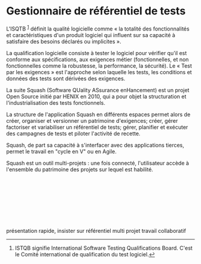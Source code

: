 
# Gestionnaire de référentiel de tests

L'ISQTB <sup id="fnref:1"><a href="#fn:1" rel="footnote">1</a></sup> définit la qualité logicielle comme « la totalité des fonctionnalités et caractéristiques d'un produit logiciel qui influent sur sa capacité à satisfaire des besoins déclarés ou implicites ».

La qualification logicielle consiste à tester le logiciel pour vérifier qu'il est conforme aux spécifications, aux exigences métier (fonctionnelles, et non fonctionnelles comme la robustesse, la performance, la sécurité).
Le « Test par les exigences » est l'approche selon laquelle les tests, les conditions et données des tests sont dérivées des exigences.

La suite Squash (Software QUality ASsurance enHancement) est un projet Open Source initié par HENIX en
2010, qui a pour objet la structuration et l'industrialisation des tests fonctionnels.

La structure de l'application Squash en différents espaces permet alors de créer, organiser et versionner un patrimoine d'exigences; créer, gérer factoriser et variabiliser un référentiel de tests; gérer, planifier et exécuter des campagnes de tests et piloter l'activité de recette.

Squash, de part sa capacité à s'interfacer avec des applications tierces, permet le travail en "cycle en V" ou en Agile.

Squash est un outil multi-projets : une fois connecté, l'utilisateur accède à l'ensemble du patrimoine des projets sur lequel est habilité.

<br><br><br><br><br><br><br>

présentation rapide,
insister sur référentiel multi projet
travail collaboratif

<div class="footnotes">
<hr/>
<ol>
<li id="fn:1">
<p>ISTQB signifie International Software Testing Qualifications Board. C'est le Comité international
de qualification du test logiciel.<a href="#fnref:1" rev="footnote">&#8617;</a></p></li>
</ol>
</div>